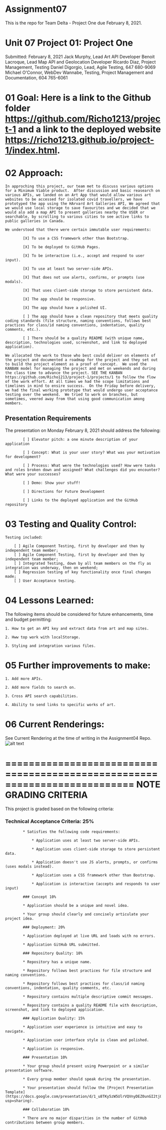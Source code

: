 # Assignment07

This is the repo for Team Delta - Project One due February 8, 2021.


# Unit 07 Project 01: Project One

Submitted: February 8, 2021
            Jack Murphy, Lead Art API Developer
            Benoit Lacroque, Lead Map API and Geolocation Developer
            Ricardo Diaz, Project Management, Testing
            Daniel Digorgio, Lead, Agile Testing, 647 680-9069
            Michael O'Connor, WebDev Wannabe, Testing, Project Management and Documentation, 604 765-6061

# 01 Goal: Here is a link to the Github folder https://github.com/Richo1213/project-1 and a link to the deployed website  https://richo1213.github.io/project-1/index.html.

# 02 Approach:

    In approching this project, our team met to discuss various options for a Minimum Viable product.  After discussion and basic reasearch on various APIs, we landed on an Art App that would allow various art websites to be accessed for isolated covid travellers, we have prototyped the app using the HArvard Art Galleries API, We agreed that we would use local storage to save favourites and we decided that we would alo add a map API to present galleries nearby the USER or searchable, by scrolling to various cities to see active links to public galleries in Canada.

    We understood that there were certain immutable user requirements: 
            
            [X] To use a CSS framework other than Bootstrap.

            [X] To be deployed to GitHub Pages.

            [X] To be interactive (i.e., accept and respond to user input).

            [X] To use at least two server-side APIs.

            [X] That does not use alerts, confirms, or prompts (use modals).

            [X] That uses client-side storage to store persistent data.

            [X] The app should be responsive.

            [X] The app should have a polished UI.

            [ ] The app should have a clean repository that meets quality coding standards (file structure, naming conventions, follows best practices for class/id naming conventions, indentation, quality comments, etc.).

            [ ] There should be a quality README (with unique name, description, technologies used, screenshot, and link to deployed application).

    We allocated the work to those who best could deliver on elements of the project and documented a roadmap for the project and they set out to build the project element as a proof of concept.  We used the KANBAN model for managing the project and met on weekends and during the class time to advance the project. SEE THE KANBAN https://github.com/Richo1213/project-1/projects/1 to follow the flow of the work effort. At all times we had the scope limitations and timelines in mind to ensire success.  On the Friday before delivery, we had the final working prototype that would undergo user acceptance testing over the weekend.  We tried to work on branches, but sometimes, veered away from that using good communication among members.


## Presentation Requirements

The presentation on Monday February 8, 2021 should address the following: 

            [ ] Elevator pitch: a one minute description of your application

            [ ] Concept: What is your user story? What was your motivation for development?

            [ ] Process: What were the technologies used? How were tasks and roles broken down and assigned? What challenges did you encounter? What were your successes?

            [ ] Demo: Show your stuff!

            [ ] Directions for Future Development

            [ ] Links to the deployed application and the GitHub repository

# 03 Testing and Quality Control:

    Testing included:

        [ ] Agile Component Testing, first by developer and then by independent team member;
        [ ] Agile Component Testing, first by developer and then by independent team member;
        [ ] Integrated Testing, down by all team members on the fly as integration was underway, then on weekend;
        [ ] Regression testing of key functionality once final changes made;
        [ ] User Acceptance testing.

# 04 Lessons Learned:

The following items should be considered for future enhancements, time and budget permitting:

    1. How to get an API key and extract data from art and map sites.

    2. Hww top work with localStorage.

    3. Styling and integration various files.


# 05 Further improvements to make:

    1. Add more APIs.

    2. Add more fields to search on.

    3. Cross API search capabilities.

    4. Ability to send links to specific works of art.


# 06 Current Renderings:

See Current Rendering at the time of writing in the Assignment04 Repo. 
![alt text](Assets/Images/TBD)



==========================================================================
NOTE GRADING CRITERIA
==========================================================================
This project is graded based on the following criteria:

### Technical Acceptance Criteria: 25%

            * Satisfies the following code requirements:

                * Application uses at least two server-side APIs.

                * Application uses client-side storage to store persistent data.

                * Application doesn't use JS alerts, prompts, or confirms (uses modals instead).

                * Application uses a CSS framework other than Bootstrap.

                * Application is interactive (accepts and responds to user input)

            ### Concept 10%

            * Application should be a unique and novel idea.

            * Your group should clearly and concisely articulate your project idea.

            ### Deployment: 20%

            * Application deployed at live URL and loads with no errors.

            * Application GitHub URL submitted.

            ### Repository Quality: 10%

            * Repository has a unique name.

            * Repository follows best practices for file structure and naming conventions.

            * Repository follows best practices for class/id naming conventions, indentation, quality comments, etc.

            * Repository contains multiple descriptive commit messages.

            * Repository contains a quality README file with description, screenshot, and link to deployed application.

            ### Application Quality: 15%

            * Application user experience is intuitive and easy to navigate.

            * Application user interface style is clean and polished.

            * Application is responsive.

            ### Presentation 10%

            * Your group should present using Powerpoint or a similar presentation software.

            * Every group member should speak during the presentation.

            * Your presentation should follow the [Project Presentation Template](https://docs.google.com/presentation/d/1_u8TKy5zW5UlrVQVnyDEZ0unGI2tjQPDEpA0FNuBKAw/edit?usp=sharing).

            ### Collaboration 10%

            * There are no major disparities in the number of GitHub contributions between group members.